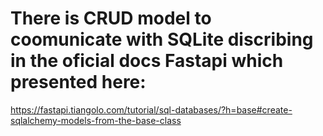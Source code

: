 # There is  CRUD model to coomunicate with SQLite discribing in the oficial docs Fastapi which presented here:
https://fastapi.tiangolo.com/tutorial/sql-databases/?h=base#create-sqlalchemy-models-from-the-base-class

